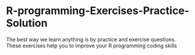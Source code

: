# R-programming-Exercises-Practice-Solution
The best way we learn anything is by practice and exercise questions. These exercises help you to improve your R programming coding skills
